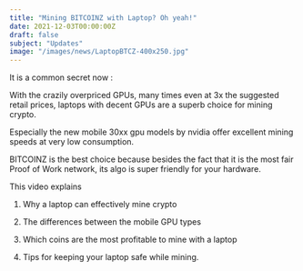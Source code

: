 ```yaml
---
title: "Mining BITCOINZ with Laptop? Oh yeah!"
date: 2021-12-03T00:00:00Z
draft: false
subject: "Updates"
image: "/images/news/LaptopBTCZ-400x250.jpg"
---
```


It is a common secret now :

With the crazily overpriced GPUs, many times even at 3x the suggested retail prices, laptops with decent GPUs are a superb choice for mining crypto.

Especially the new mobile 30xx gpu models by nvidia offer excellent mining speeds at very low consumption.

BITCOINZ is the best choice because besides the fact that it is the most fair Proof of Work network, its algo is super friendly for your hardware.

This video explains

1) Why a laptop can effectively mine crypto

2) The differences between the mobile GPU types

3) Which coins are the most profitable to mine with a laptop

4) Tips for keeping your laptop safe while mining.
